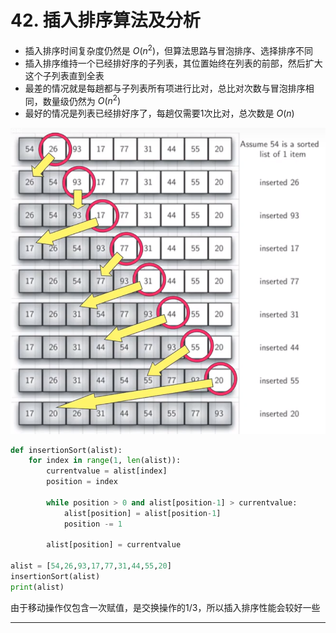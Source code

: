 # 42. 插入排序算法及分析

- 插入排序时间复杂度仍然是 $O(n^2)$，但算法思路与冒泡排序、选择排序不同
- 插入排序维持一个已经排好序的子列表，其位置始终在列表的前部，然后扩大这个子列表直到全表
- 最差的情况就是每趟都与子列表所有项进行比对，总比对次数与冒泡排序相同，数量级仍然为 $O(n^2)$
- 最好的情况是列表已经排好序了，每趟仅需要1次比对，总次数是 $O(n)$

![42%20%E6%8F%92%E5%85%A5%E6%8E%92%E5%BA%8F%E7%AE%97%E6%B3%95%E5%8F%8A%E5%88%86%E6%9E%90%2050c7b881d20c4de39b2d2f006b609534.png](42%20%E6%8F%92%E5%85%A5%E6%8E%92%E5%BA%8F%E7%AE%97%E6%B3%95%E5%8F%8A%E5%88%86%E6%9E%90%2050c7b881d20c4de39b2d2f006b609534.png)

```python
def insertionSort(alist):
    for index in range(1, len(alist)):
        currentvalue = alist[index]
        position = index
        
        while position > 0 and alist[position-1] > currentvalue:
            alist[position] = alist[position-1]
            position -= 1
        
        alist[position] = currentvalue

alist = [54,26,93,17,77,31,44,55,20]
insertionSort(alist)
print(alist)
```

由于移动操作仅包含一次赋值，是交换操作的1/3，所以插入排序性能会较好一些

---